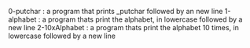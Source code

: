 0-putchar
: a program that prints _putchar followed by an new line
1-alphabet
: a program thats print the alphabet, in lowercase followed by a new line
2-10xAlphabet
: a program thats print the alphabet 10 times, in lowercase followed by a new line